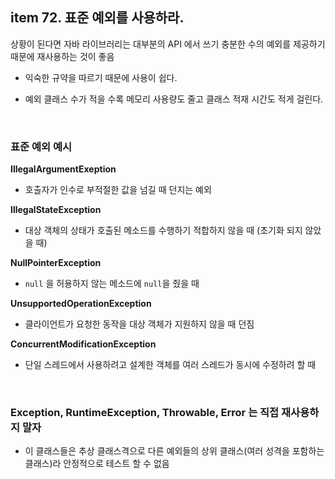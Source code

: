 

## item 72. 표준 예외를 사용하라.

상황이 된다면 자바 라이브러리는 대부분의 API 에서 쓰기 충분한 수의 예외를 제공하기 때문에 재사용하는 것이 좋음

- 익숙한 규약을 따르기 때문에 사용이 쉽다.

- 예외 클래스 수가 적을 수록 메모리 사용량도 줄고 클래스 적재 시간도 적게 걸린다.

<br>


### 표준 예외 예시

**IllegalArgumentExeption**

- 호출자가 인수로 부적절한 값을 넘길 때 던지는 예외

**IllegalStateException**

- 대상 객체의 상태가 호출된 메소드를 수행하기 적합하지 않을 때 (초기화 되지 않았을 때)

**NullPointerException**

- `null` 을 허용하지 않는 메소드에 `null`을 줬을 때

**UnsupportedOperationException**

- 클라이언트가 요청한 동작을 대상 객체가 지원하지 않을 때 던짐

**ConcurrentModificationException**

- 단일 스레드에서 사용하려고 설계한 객체를 여러 스레드가 동시에 수정하려 할 때

<br>


### Exception, RuntimeException, Throwable, Error 는 직접 재사용하지 말자

- 이 클래스들은 추상 클래스격으로 다른 예외들의 상위 클래스(여러 성격을 포함하는 클래스)라 안정적으로 테스트 할 수 없음



